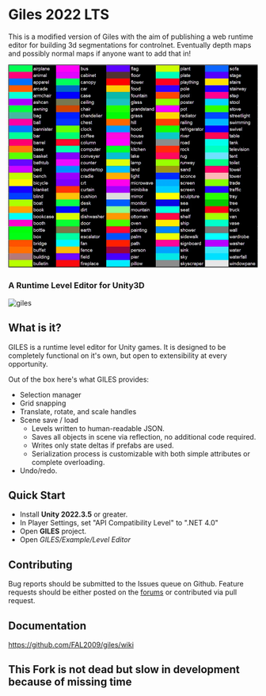 # Giles 2022 LTS

This is a modified version of Giles with the aim of publishing a web runtime editor for building 3d segmentations for controlnet. Eventually depth maps and possibly normal maps if anyone want to add that in!
 
![segmentation-colors-for-controlnet](notes/color150-segmentation-colors-for-controlnet-v0.webp)


### A Runtime Level Editor for Unity3D

![giles](giles.png)


## What is it?

GILES is a runtime level editor for Unity games.  It is designed to be completely functional on it's own, but open to extensibility at every opportunity.

Out of the box here's what GILES provides:

- Selection manager
- Grid snapping
- Translate, rotate, and scale handles
- Scene save / load
	- Levels written to human-readable JSON.
	- Saves all objects in scene via reflection, no additional code required.
	- Writes only state deltas if prefabs are used.
	- Serialization process is customizable with both simple attributes or complete overloading.
- Undo/redo.

## Quick Start

- Install **Unity 2022.3.5** or greater.
- In Player Settings, set "API Compatibility Level" to ".NET 4.0"
- Open **GILES** project.
- Open *GILES/Example/Level Editor*

## Contributing

Bug reports should be submitted to the Issues queue on Github.  Feature requests should be either posted on the [forums](http://www.protoolsforunity3d.com/forum/) or contributed via pull request.


## Documentation
https://github.com/FAL2009/giles/wiki

## This Fork is not dead but slow in development because of missing time
